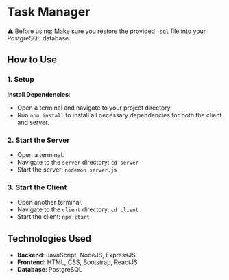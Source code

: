 # Task Manager

⚠️ Before using: Make sure you restore the provided `.sql` file into your PostgreSQL database.

## How to Use

### 1. Setup

**Install Dependencies**:

- Open a terminal and navigate to your project directory.
- Run `npm install` to install all necessary dependencies for both the client and server.

### 2. Start the Server

- Open a terminal.
- Navigate to the `server` directory: `cd server`
- Start the server: `nodemon server.js`

### 3. Start the Client

- Open another terminal.
- Navigate to the `client` directory: `cd client`
- Start the client: `npm start`

## Technologies Used

- **Backend**: JavaScript, NodeJS, ExpressJS
- **Frontend**: HTML, CSS, Bootstrap, ReactJS
- **Database**: PostgreSQL
